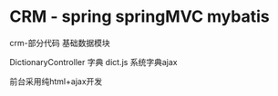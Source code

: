 # CRM - spring springMVC mybatis
crm-部分代码
基础数据模块

DictionaryController
字典
dict.js
系统字典ajax

前台采用纯html+ajax开发

